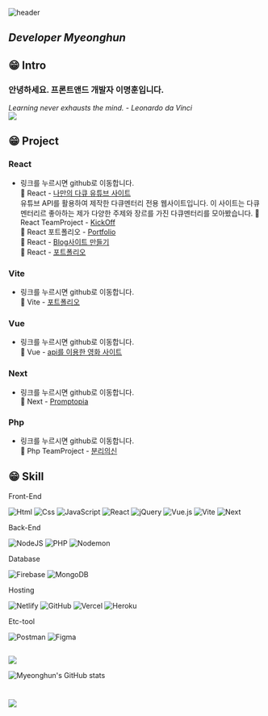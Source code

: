 <div align=left>


![header](https://capsule-render.vercel.app/api?type=waving&color=gradient&customColorList=0,2,2,5,30&height=150&section=header&text=WellCome%20to%20My%20Gith%20%F0%9F%98%80&fontSize=30&fontAlign=21&descSize=100&animation=twinkling)

_<h2>Developer Myeonghun</h2>_

## 😁 Intro

<h3> 안녕하세요. 프론트앤드 개발자 이명훈입니다.</h3>

_Learning never exhausts the mind. - Leonardo da Vinci_
<br>
<a href="mailto:yunyoungsik91@gmail.com">
<img src="https://img.shields.io/badge/Gmail-EA4335?style=for-the-badge&logo=Gmail&logoColor=white">
</a>

## 😁 Project
### React
- 링크를 누르시면 github로 이동합니다.<br>
  🚩 React - [나만의 다큐 유튜브 사이트](https://github.com/audgns722/youtube-react2023)
  <br>유튜브 API를 활용하여 제작한 다큐멘터리 전용 웹사이트입니다.
이 사이트는 다큐멘터리르 좋아하는 제가 다양한 주제와 장르를 가진 다큐멘터리를 모아봤습니다.
  🚩 React TeamProject - [KickOff](https://github.com/audgns722/kickoff)<br>
  🚩 React 포트폴리오 - [Portfolio](https://fly.io/apps/myeonghunportfolio)<br>
  🚩 React - [Blog사이트 만들기](https://github.com/audgns722/nodeblog-react2023)<br>
  🚩 React - [포트폴리오]()<br>
  
### Vite
- 링크를 누르시면 github로 이동합니다.<br>
  🚩 Vite - [포트폴리오](https://github.com/audgns722/vite-project2023)<br>
  
### Vue
- 링크를 누르시면 github로 이동합니다.<br>
  🚩 Vue - [api를 이용한 영화 사이트](https://github.com/audgns722/movie-vue2023)<br>

### Next
- 링크를 누르시면 github로 이동합니다.<br>
  🚩 Next - [Promptopia](https://project-promtopia-next-wcjw48fe4-hoonsdevs-projects.vercel.app/)<br>

### Php
- 링크를 누르시면 github로 이동합니다.<br>
  🚩 Php TeamProject - [분리의신](https://github.com/audgns722/recycle-project)<br>

  
## 😁 Skill

Front-End

<!-- HTML5 -->
<img alt="Html" src="https://img.shields.io/badge/HTML5-E34F26.svg?&style=for-the-badge&logo=HTML5&logoColor=white"/>
<!-- CSS3 -->
<img alt="Css" src="https://img.shields.io/badge/CSS3-1572B6.svg?&style=for-the-badge&logo=CSS3&logoColor=white"/>
<!-- JavaScript -->
<img alt="JavaScript" src="https://img.shields.io/badge/JavaScript-F7DF1E.svg?&style=for-the-badge&logo=JavaScript&logoColor=black"/>
<!-- jQuery -->
<!-- React -->
<img alt="React" src="https://img.shields.io/badge/react-%2320232a.svg?style=for-the-badge&logo=react&logoColor=%2361DAFB"/>
<img alt="jQuery" src="https://img.shields.io/badge/jquery-%230769AD.svg?style=for-the-badge&logo=jquery&logoColor=white"/>
<!-- Vue.js -->
<img alt="Vue.js" src="https://img.shields.io/badge/vuejs-%2335495e.svg?style=for-the-badge&logo=vuedotjs&logoColor=%234FC08D"/>
<!-- Vite -->
<img alt="Vite" src="https://img.shields.io/badge/vite-%23646CFF.svg?style=for-the-badge&logo=vite&logoColor=white"/>
<!-- Next -->
<img alt="Next" src="https://img.shields.io/badge/Next-black?style=for-the-badge&logo=next.js&logoColor=white"/>

Back-End

<!-- NodeJS -->
<img alt="NodeJS" src="https://img.shields.io/badge/node.js-6DA55F?style=for-the-badge&logo=node.js&logoColor=white"/>
<!-- PHP -->
<img alt="PHP" src="https://img.shields.io/badge/php-%23777BB4.svg?style=for-the-badge&logo=php&logoColor=white"/>
<!-- Nodemon -->
<img alt="Nodemon" src="https://img.shields.io/badge/NODEMON-%23323330.svg?style=for-the-badge&logo=nodemon&logoColor=%BBDEAD"/>

Database

<!-- Firebase -->
<img alt="Firebase" src="https://img.shields.io/badge/Firebase-039BE5?style=for-the-badge&logo=Firebase&logoColor=white"/>
<!-- MongoDB -->
<img alt="MongoDB" src="https://img.shields.io/badge/MongoDB-%234ea94b.svg?style=for-the-badge&logo=mongodb&logoColor=white"/>

Hosting

<!-- Netlify -->
<img alt="Netlify" src="https://img.shields.io/badge/netlify-%23000000.svg?style=for-the-badge&logo=netlify&logoColor=#00C7B7"/>
<!-- GitHub -->
<img alt="GitHub" src="https://img.shields.io/badge/github-%23121011.svg?style=for-the-badge&logo=github&logoColor=white"/>
<!-- Vercel -->
<img alt="Vercel" src="https://img.shields.io/badge/vercel-%23000000.svg?style=for-the-badge&logo=vercel&logoColor=white"/>
<!-- Heroku -->
<img alt="Heroku" src="https://img.shields.io/badge/heroku-%23430098.svg?style=for-the-badge&logo=heroku&logoColor=white"/>

Etc-tool

<!-- Postman -->
<img alt="Postman" src="https://img.shields.io/badge/Postman-FF6C37?style=for-the-badge&logo=postman&logoColor=white"/>
<!-- Figma -->
<img alt="Figma" src="https://img.shields.io/badge/figma-%23F24E1E.svg?style=for-the-badge&logo=figma&logoColor=white"/>

##

<a href="https://hits.seeyoufarm.com"><img src="https://hits.seeyoufarm.com/api/count/incr/badge.svg?url=https%3A%2F%2Fgithub.com%2Faudgns722&count_bg=%2379C83D&title_bg=%23555555&icon=&icon_color=%23E7E7E7&title=hits&edge_flat=false"/></a>

![Myeonghun's GitHub stats](http://github-profile-summary-cards.vercel.app/api/cards/profile-details?username=audgns722&theme=solarized)

# <img src="https://capsule-render.vercel.app/api?type=waving&color=gradient&customColorList=0,2,2,5,30&height=220&&section=footer" />

</div>
